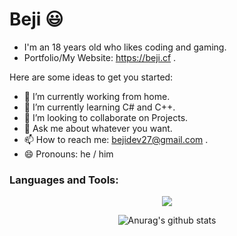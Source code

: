 # Beji 😃

- I'm an 18 years old who likes coding and gaming.
- Portfolio/My Website: https://beji.cf .

Here are some ideas to get you started:

- 🔭 I’m currently working from home.
- 🌱 I’m currently learning C# and C++.
- 👯 I’m looking to collaborate on Projects.
- 💬 Ask me about whatever you want.
- 📫 How to reach me: bejidev27@gmail.com .
- 😄 Pronouns: he / him

<h3 align="left">Languages and Tools:</h3>
<p align="center">
  <a>
    <img src="https://skillicons.dev/icons?i=js,ts,html,css,svelte,figma,github,materialui,mongodb,nextjs,nodejs,remix,bootstrap,tailwind,discord,express,react,vscode&theme=dark" />
  </a>
</p>

<div align="center">
  
![Anurag's github stats](https://github-readme-stats.vercel.app/api?username=Beji1&show_icons=true&theme=aura)

</div>
